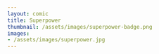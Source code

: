 ```yaml
---
layout: comic
title: Superpower
thumbnail: /assets/images/superpower-badge.png
images:
- /assets/images/superpower.jpg
---
```

